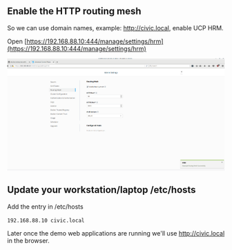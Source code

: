 ## Enable the HTTP routing mesh

So we can use domain names, example: http://civic.local, enable UCP HRM. 

Open [https://192.168.88.10:444/manage/settings/hrm](https://192.168.88.10:444/manage/settings/hrm)

![UCP HRM](images/use-domain-names-3.png)

## Update your workstation/laptop /etc/hosts

Add the entry in /etc/hosts

`192.168.88.10 civic.local`

Later once the demo web applications are running we'll use http://civic.local in the browser.

